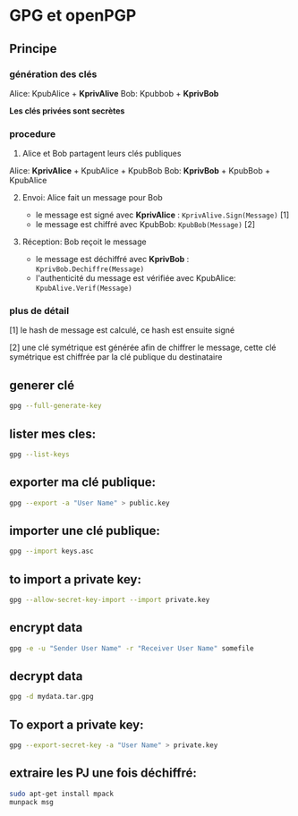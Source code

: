 # GPG et openPGP

## Principe 

### génération des clés

Alice: KpubAlice + **KprivAlive**
Bob: Kpubbob + **KprivBob**

**Les clés privées sont secrètes**

### procedure

1. Alice et Bob partagent leurs clés publiques

Alice: **KprivAlice** + KpubAlice + KpubBob
Bob:  **KprivBob** + KpubBob + KpubAlice

2. Envoi: Alice fait un message pour Bob

    * le message est signé avec **KprivAlice** : `KprivAlive.Sign(Message)` [1]
    * le message est chiffré avec KpubBob: `KpubBob(Message)` [2]

3. Réception: Bob reçoit le message

    * le message est déchiffré avec **KprivBob** : `KprivBob.Dechiffre(Message)`
    * l'authenticité du message est vérifiée avec KpubAlice: `KpubAlive.Verif(Message)`

### plus de détail

[1] le hash de message est calculé, ce hash est ensuite signé

[2] une clé symétrique est générée afin de chiffrer le message, cette clé symétrique est chiffrée par la clé publique du destinataire


## generer clé 

```sh
gpg --full-generate-key
```

## lister mes cles: 

```sh
gpg --list-keys
```

## exporter ma clé publique: 

```sh
gpg --export -a "User Name" > public.key
```

## importer une clé publique: 

```sh
gpg --import keys.asc
```

## to import a private key: 

```sh
gpg --allow-secret-key-import --import private.key
```

## encrypt data 

```sh
gpg -e -u "Sender User Name" -r "Receiver User Name" somefile
```

## decrypt data 

```sh
gpg -d mydata.tar.gpg
```

## To export a private key: 

```sh
gpg --export-secret-key -a "User Name" > private.key
```

## extraire les PJ une fois déchiffré:

```sh
sudo apt-get install mpack
munpack msg
```

